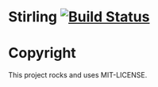 # Stirling [![Build Status](https://travis-ci.org/framgia/stirling.svg)](https://travis-ci.org/framgia/stirling)

# Copyright
This project rocks and uses MIT-LICENSE.
